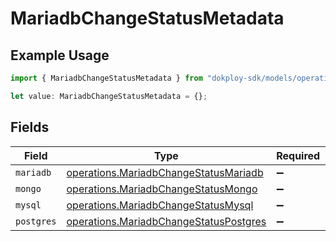 # MariadbChangeStatusMetadata

## Example Usage

```typescript
import { MariadbChangeStatusMetadata } from "dokploy-sdk/models/operations";

let value: MariadbChangeStatusMetadata = {};
```

## Fields

| Field                                                                                            | Type                                                                                             | Required                                                                                         | Description                                                                                      |
| ------------------------------------------------------------------------------------------------ | ------------------------------------------------------------------------------------------------ | ------------------------------------------------------------------------------------------------ | ------------------------------------------------------------------------------------------------ |
| `mariadb`                                                                                        | [operations.MariadbChangeStatusMariadb](../../models/operations/mariadbchangestatusmariadb.md)   | :heavy_minus_sign:                                                                               | N/A                                                                                              |
| `mongo`                                                                                          | [operations.MariadbChangeStatusMongo](../../models/operations/mariadbchangestatusmongo.md)       | :heavy_minus_sign:                                                                               | N/A                                                                                              |
| `mysql`                                                                                          | [operations.MariadbChangeStatusMysql](../../models/operations/mariadbchangestatusmysql.md)       | :heavy_minus_sign:                                                                               | N/A                                                                                              |
| `postgres`                                                                                       | [operations.MariadbChangeStatusPostgres](../../models/operations/mariadbchangestatuspostgres.md) | :heavy_minus_sign:                                                                               | N/A                                                                                              |